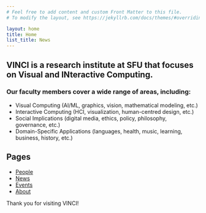 ```yaml
---
# Feel free to add content and custom Front Matter to this file.
# To modify the layout, see https://jekyllrb.com/docs/themes/#overriding-theme-defaults

layout: home
title: Home
list_title: News
---
```


## VINCI is a research institute at SFU that focuses on Visual and INteractive Computing.

### Our faculty members cover a wide range of areas, including:

- Visual Computing (AI/ML, graphics, vision, mathematical modeling, etc.)
- Interactive Computing (HCI, visualization, human-centred design, etc.)
- Social Implications (digital media, ethics, policy, philosophy, governance, etc.)
- Domain-Specific Applications (languages, health, music, learning, business, history, etc.)

## Pages

- [People](/people/)
- [News](/news/)
- [Events](/events/)
- [About](/about/)

Thank you for visiting VINCI!